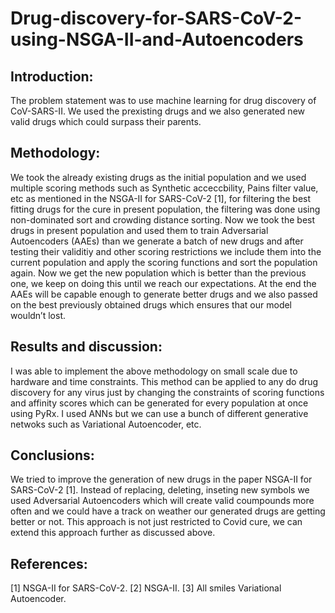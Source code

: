 # Drug-discovery-for-SARS-CoV-2-using-NSGA-II-and-Autoencoders

## Introduction: 
The problem statement was to use machine learning for drug discovery of CoV-SARS-II. We used the prexisting drugs and we also generated new valid drugs which could surpass their parents.

## Methodology:
We took the already existing drugs as the initial population and we used multiple scoring methods such as Synthetic acceccbility, Pains filter value, etc as mentioned in the NSGA-II for SARS-CoV-2 [1], for filtering the best fitting drugs for the cure in present population, the filtering was done using non-dominated sort and crowding distance sorting. Now we took the best drugs in present population and used them to train Adversarial Autoencoders (AAEs) than we generate a batch of new drugs and after testing their validitiy and other scoring restrictions we include them into the current population and apply the scoring functions and sort the population again. Now we get the new population which is better than the previous one, we keep on doing this until we reach our expectations. At the end the AAEs will be capable enough to generate better drugs and we also passed on the best previously obtained drugs which ensures that our model wouldn’t lost.

## Results and discussion:
I was able to implement the above methodology on small scale due to hardware and time constraints. This method can be applied to any do drug discovery for any virus just by changing the constraints of scoring functions and affinity scores which can be generated for every population at once using PyRx. I used ANNs but we can use a bunch of different generative netwoks such as Variational Autoencoder, etc.

## Conclusions:
We tried to improve the generation of new drugs in the paper NSGA-II for SARS-CoV-2 [1]. Instead of replacing, deleting, inseting new symbols we used Adversarial Autoencoders which will create valid coumpounds more often and we could have a track on weather our generated drugs are getting better or not. This approach is not just restricted to Covid cure, we can extend this approach further as discussed above.

## References: 
[1] NSGA-II for SARS-CoV-2.
[2] NSGA-II.
[3] All smiles Variational Autoencoder.
